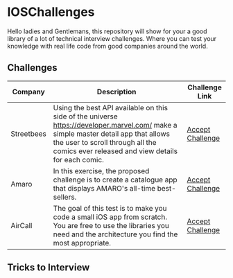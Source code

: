 # IOSChallenges

Hello ladies and Gentlemans, this repository will show for your a good library of a lot of technical interview challenges. Where you can test your knowledge with real life code from good companies around the world.
 
## Challenges

|    Company    | Description | Challenge Link |
| ------------- | ----------- |  ------------- |
| Streetbees    | Using the best API available on this side of the universe https://developer.marvel.com/ make a simple master detail app that allows the user to scroll through all the comics ever released and view details for each comic. |  [Accept Challenge](https://github.com/Streetbees/ios-developer-challenge)  |
| Amaro  | In this exercise, the proposed challenge is to create a catalogue app that displays AMARO's all-time best-sellers.  | [Accept Challenge](https://github.com/amarofashion/mobile-ios-challenge) |
| AirCall | The goal of this test is to make you code a small iOS app from scratch. You are free to use the libraries you need and the architecture you find the most appropriate. | [Accept Challenge](https://github.com/aircall/ios-test) |

## Tricks to Interview

